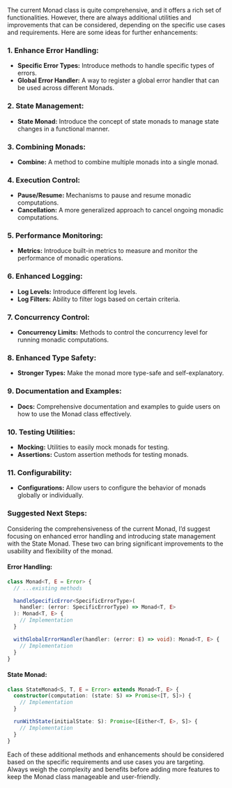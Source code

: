 The current Monad class is quite comprehensive, and it offers a rich set of functionalities. However, there are always additional utilities and improvements that can be considered, depending on the specific use cases and requirements. Here are some ideas for further enhancements:

### 1. **Enhance Error Handling:**

- **Specific Error Types:** Introduce methods to handle specific types of errors.
- **Global Error Handler:** A way to register a global error handler that can be used across different Monads.

### 2. **State Management:**

- **State Monad:** Introduce the concept of state monads to manage state changes in a functional manner.

### 3. **Combining Monads:**

- **Combine:** A method to combine multiple monads into a single monad.

### 4. **Execution Control:**

- **Pause/Resume:** Mechanisms to pause and resume monadic computations.
- **Cancellation:** A more generalized approach to cancel ongoing monadic computations.

### 5. **Performance Monitoring:**

- **Metrics:** Introduce built-in metrics to measure and monitor the performance of monadic operations.

### 6. **Enhanced Logging:**

- **Log Levels:** Introduce different log levels.
- **Log Filters:** Ability to filter logs based on certain criteria.

### 7. **Concurrency Control:**

- **Concurrency Limits:** Methods to control the concurrency level for running monadic computations.

### 8. **Enhanced Type Safety:**

- **Stronger Types:** Make the monad more type-safe and self-explanatory.

### 9. **Documentation and Examples:**

- **Docs:** Comprehensive documentation and examples to guide users on how to use the Monad class effectively.

### 10. **Testing Utilities:**

- **Mocking:** Utilities to easily mock monads for testing.
- **Assertions:** Custom assertion methods for testing monads.

### 11. **Configurability:**

- **Configurations:** Allow users to configure the behavior of monads globally or individually.

### Suggested Next Steps:

Considering the comprehensiveness of the current Monad, I’d suggest focusing on enhanced error handling and introducing state management with the State Monad. These two can bring significant improvements to the usability and flexibility of the monad.

#### Error Handling:

```typescript
class Monad<T, E = Error> {
  // ...existing methods

  handleSpecificError<SpecificErrorType>(
    handler: (error: SpecificErrorType) => Monad<T, E>
  ): Monad<T, E> {
    // Implementation
  }

  withGlobalErrorHandler(handler: (error: E) => void): Monad<T, E> {
    // Implementation
  }
}
```

#### State Monad:

```typescript
class StateMonad<S, T, E = Error> extends Monad<T, E> {
  constructor(computation: (state: S) => Promise<[T, S]>) {
    // Implementation
  }

  runWithState(initialState: S): Promise<[Either<T, E>, S]> {
    // Implementation
  }
}
```

Each of these additional methods and enhancements should be considered based on the specific requirements and use cases you are targeting. Always weigh the complexity and benefits before adding more features to keep the Monad class manageable and user-friendly.
